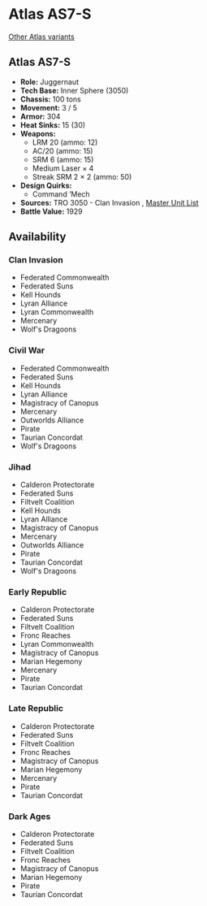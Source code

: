 # Atlas AS7-S 

[Other Atlas variants](../atlas.md) 

## Atlas AS7-S 

- **Role:** Juggernaut 
- **Tech Base:** Inner Sphere (3050) 
- **Chassis:** 100 tons 
- **Movement:** 3 / 5 
- **Armor:** 304 
- **Heat Sinks:** 15 (30) 
- **Weapons:** 
  - LRM 20 (ammo: 12) 
  - AC/20 (ammo: 15) 
  - SRM 6 (ammo: 15) 
  - Medium Laser × 4 
  - Streak SRM 2 × 2 (ammo: 50) 
- **Design Quirks:** 
  - Command ’Mech 
- **Sources:** TRO 3050 - Clan Invasion , [Master Unit List](http://masterunitlist.info/Unit/Details/148/atlas-as7-s) 
- **Battle Value:** 1929 

## Availability 

### Clan Invasion 

- Federated Commonwealth 
- Federated Suns 
- Kell Hounds 
- Lyran Alliance 
- Lyran Commonwealth 
- Mercenary 
- Wolf's Dragoons 

### Civil War 

- Federated Commonwealth 
- Federated Suns 
- Kell Hounds 
- Lyran Alliance 
- Magistracy of Canopus 
- Mercenary 
- Outworlds Alliance 
- Pirate 
- Taurian Concordat 
- Wolf's Dragoons 

### Jihad 

- Calderon Protectorate 
- Federated Suns 
- Filtvelt Coalition 
- Kell Hounds 
- Lyran Alliance 
- Magistracy of Canopus 
- Mercenary 
- Outworlds Alliance 
- Pirate 
- Taurian Concordat 
- Wolf's Dragoons 

### Early Republic 

- Calderon Protectorate 
- Federated Suns 
- Filtvelt Coalition 
- Fronc Reaches 
- Lyran Commonwealth 
- Magistracy of Canopus 
- Marian Hegemony 
- Mercenary 
- Pirate 
- Taurian Concordat 

### Late Republic 

- Calderon Protectorate 
- Federated Suns 
- Filtvelt Coalition 
- Fronc Reaches 
- Magistracy of Canopus 
- Marian Hegemony 
- Mercenary 
- Pirate 
- Taurian Concordat 

### Dark Ages 

- Calderon Protectorate 
- Federated Suns 
- Filtvelt Coalition 
- Fronc Reaches 
- Magistracy of Canopus 
- Marian Hegemony 
- Pirate 
- Taurian Concordat 

